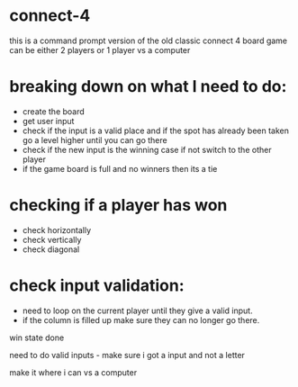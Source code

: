 # connect-4
this is a command prompt version of the old classic connect 4 board game
can be either 2 players or 1 player vs a computer 


# breaking down on what I need to do:
  - create the board
  - get user input
  - check if the input is a valid place and if the spot has already been taken go a level higher until you can go there
  - check if the new input is the winning case if not switch to the other player 
  - if the game board is full and no winners then its a tie



# checking if a player has won
  - check horizontally 
  - check vertically 
  - check diagonal

# check input validation:
  - need to loop on the current player until they give a valid input. 
  - if the column is filled up make sure they can no longer go there.


win state done

need to do 
valid inputs - make sure i got a input and not a letter

make it where i can vs a computer
